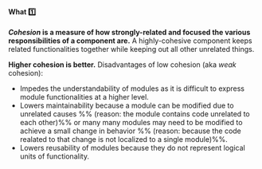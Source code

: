 <link rel="stylesheet" href="{{baseUrl}}/css/textbook.css">

<div class="website-content">

<div id="title">

#### What :one:

</div>

<div id="body">

**_Cohesion_ is a measure of how strongly-related and focused the various responsibilities of a component are.** A highly-cohesive component keeps related functionalities together while keeping out all other unrelated things.

**Higher cohesion is better.** Disadvantages of low cohesion (aka _weak_ cohesion):
* Impedes the understandability of modules as it is difficult to express module functionalities at a higher level.
* Lowers maintainability because a module can be modified due to unrelated causes %%&nbsp;(reason: the module contains code unrelated to each other)%% or many many modules may need to be modified to achieve a small change in behavior %%&nbsp;(reason: because the code realated to that change is not localized to a single module)%%.
* Lowers reusability of modules because they do not represent logical units of functionality.

</div>

<div id="extras">
<div>

</div>
